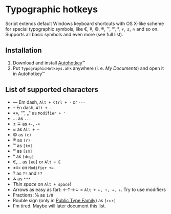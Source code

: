 # Typographic hotkeys

Script extends default Windows keyboard shortcuts with OS X-like scheme for special typographic symbols, like €, ¥, ©, ®, ™, ℠, °, ≠, ±, ≈ and so on. Supports all basic symbols and even more (see full list).

## Installation
1. Download and install <a href="http://www.autohotkey.com/">Autohotkey</a>™
2. Put `TypographicHotkeys.ahk` anywhere (i. e. _My Documents_) and open it in Autohotkey™

## List of supported characters
* — Em dash, `Alt + Ctrl + -` or `---`
* – En dash, `Alt + -`
* «», “”, „‟ as `Modifier + '`
* … as `...`
* ± ∓ as `+-`, `-+`
* ≈ as `Alt + ~`
* © as `(c)`
* ® as `(r)`
* ™ as `[tm]`
* ℠ as `[sm]`
* ° as `[deg]`
* €,… as `[eu]` or `Alt + E` 
* ≠≡꞊ on `Modifier += `
* ‽ as `?!` and `!?`
* ⁂ as `***`
* *Thin space* on `Alt + space`!
* Arrows as easy as fart: ←↑→↓ = `Alt + ←, ↑, →, ↓`. Try to use modifiers
* Fractions: ⅛ as `1/8`
* Rouble sign (only in <a href="">Public Type Family</a>) as `[rur]`
* I'm tired. Maybe will later document this list.